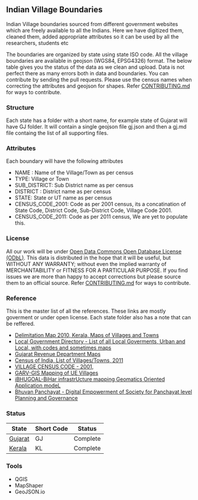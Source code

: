 ## Indian Village Boundaries
Indian Village boundaries sourced from different government websites which are freely available to all the Indians. Here we have digitized them, cleaned them, added appropriate attributes so it can be used by all the researchers, students etc

The boundaries are organized by state using state ISO code. All the village boundaries are available in geojson (WGS84, EPSG4326) format. The below table gives you the status of the data as we clean and upload. Data is not perfect there as many errors both in data and boundaries. You can contribute by sending the pull requests. Please use the census names when correcting the attributes and geojson for shapes. Refer [CONTRIBUTING.md](CONTRIBUTING.md) for ways to contribute.


### Structure
Each state has a folder with a short name, for example state of Gujarat will have GJ folder. It will contain a single geojson file gj.json and then a gj.md file containg the list of all supporting files.


### Attributes
Each boundary will have the following attributes

* NAME : Name of the Village/Town as per census
* TYPE: Village or Town
* SUB_DISTRICT: Sub District name as per census
* DISTRICT : District name as per census
* STATE: State or UT name as per census
* CENSUS_CODE_2001: Code as per 2001 census, its a concatination of State Code, District Code, Sub-District Code, Village Code 2001.
* CENSUS_CODE_2011: Code as per 2011 census, We are yet to populate this. 


### License
All our work will be under [Open Data Commons Open Database License (ODbL)](http://opendatacommons.org/licenses/odbl/). This data is distributed in the hope that it will be useful, but WITHOUT ANY WARRANTY; without even the implied warranty of MERCHANTABILITY or FITNESS FOR A PARTICULAR PURPOSE.  If you find issues we are more than happy to accept corrections but please source them to an official source. Refer [CONTRIBUTING.md](CONTRIBUTING.md) for ways to contribute.


### Reference
This is the master list of all the references. These links are mostly goverment or under open license. Each state folder also has a note that can be reffered.

- [Delimitation Map 2010, Kerala, Maps of Villages and Towns](http://delimitation.lsgkerala.gov.in/map)
- [Local Government Directory - List of all Local Goverments, Urban and Local, with codes and sometimes maps ](http://lgdirectory.gov.in/)
- [Gujarat Revenue Department Maps](https://revenuedepartment.gujarat.gov.in/village-map)
- [Census of India, List of Villages/Towns, 2011](http://censusindia.gov.in/2011census/Listofvillagesandtowns.aspx) 
- [VILLAGE CENSUS CODE - 2001, ](http://pmgsy.nic.in/census-code.asp)
- [GARV-GIS Mapping of UE Villages](https://ncog.gov.in/garvgis/admin/gisModule)
- [iBHUGOAL-BiHar infrastrUcture mapping Geomatics Oriented Application modeL](http://gis.bih.nic.in/)
- [Bhuvan Panchayat - Digital Empowerment of Society for Panchayat level Planning and Governance](http://www.bhuvan-panchayat.nrsc.gov.in/#SISDP)


### Status


State | Short Code | Status 
------------ | ------------- | ------------- 
[Gujarat](/gj) | GJ | Complete 
[Kerala](/kl) | KL | Complete 

### Tools
- QGIS
- MapShaper
- GeoJSON.io
